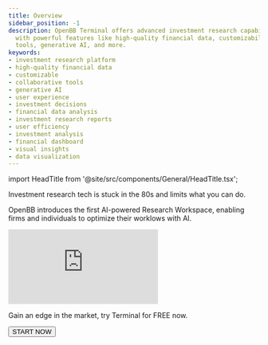 ```yaml
---
title: Overview
sidebar_position: -1
description: OpenBB Terminal offers advanced investment research capabilities
  with powerful features like high-quality financial data, customizability, collaborative
  tools, generative AI, and more.
keywords:
- investment research platform
- high-quality financial data
- customizable
- collaborative tools
- generative AI
- user experience
- investment decisions
- financial data analysis
- investment research reports
- user efficiency
- investment analysis
- financial dashboard
- visual insights
- data visualization
---
```


import HeadTitle from '@site/src/components/General/HeadTitle.tsx';

<HeadTitle title="OpenBB Terminal Docs" />

Investment research tech is stuck in the 80s and limits what you can do.

OpenBB introduces the first AI-powered Research Workspace, enabling firms and individuals to optimize their worklows with AI. 

<div style={{position: 'relative', paddingBottom: '56.25%', height: '0', overflow: 'hidden', maxWidth: '100%'}}>
    <iframe
        style={{position: 'absolute', top: '0', left: '0', width: '100%', height: '100%', display: 'block', margin: '0 auto'}}
        src="https://www.youtube.com/watch?v=rjqrUOXdpbs&list=PLXcRIKcHAUP7jkDYYyjD_L9O_9KRo5Amh&index=1&t=10s&ab_channel=OpenBB"
        title="YouTube video player"
        frameBorder="0"
        allow="accelerometer; autoplay; clipboard-write; encrypted-media; gyroscope; picture-in-picture; web-share"
        allowFullScreen>
    </iframe>
</div>

Gain an edge in the market, try Terminal for FREE now.

<div className="flex-grow flex items-center justify-center mt-5">
    <a href="https://pro.openbb.co/register">
        <button
            className="bg-grey-200 hover:bg-grey-400 dark:bg-[#303038] dark:hover:bg-grey-600 text-grey-900 dark:text-grey-200 text-sm font-medium px-4 rounded"
        >
            START NOW
        </button>
    </a>
</div>
